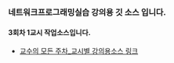 ### 네트워크프로그래밍실습 강의용 깃 소스 입니다.
#### 3회차 1교시 작업소스입니다.
- [교수의 모든 주차_교시별 강의용소스 링크](https://github.com/miniplugin/kimilguk-boot3/branches/all)
